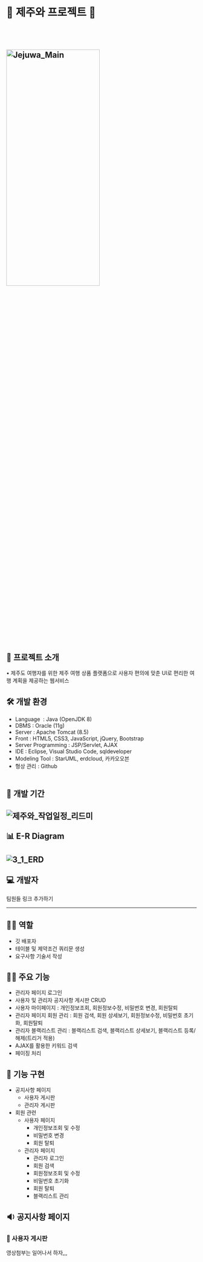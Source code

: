 🍊 제주와 프로젝트 🍊
===
<br><br>
<img src="https://user-images.githubusercontent.com/78246187/127331706-48e28799-9196-447f-84f5-d8d3305beca1.png" width="70%" height="40%" title="50px" alt="Jejuwa_Main"></img>  
---
📢 프로젝트 소개  
---
• 제주도 여행자를 위한 제주 여행 상품 플랫폼으로 사용자 편의에 맞춘 UI로 편리한 여행 계획을 제공하는 웹서비스

🛠 개발 환경
---
- Language  : Java (OpenJDK 8)
- DBMS : Oracle (11g)
- Server : Apache Tomcat (8.5)
- Front : HTML5, CSS3, JavaScript, jQuery, Bootstrap
- Server Programming : JSP/Servlet, AJAX
- IDE : Eclipse, Visual Studio Code, sqldeveloper
- Modeling Tool : StarUML, erdcloud, 카카오오븐
- 형상 관리 : Github
<br><br>

📅 개발 기간
---
![제주와_작업일정_리드미](https://user-images.githubusercontent.com/78246187/127358567-2a905a18-61c4-4df7-a429-b1ad4db448ac.png) <br><br>
📊 E-R Diagram
---
![3_1_ERD](https://user-images.githubusercontent.com/78246187/127358887-9163330b-02d3-48a4-baee-c81a3bb5790a.png) <br><br>
💻 개발자
---
팀원들 링크 추가하기
- - -
🙋‍♀️ 역할
---
 - 깃 배포자
 - 테이블 및 제약조건 쿼리문 생성
 - 요구사항 기술서 작성

👩‍💻 주요 기능
---
 - 관리자 페이지 로그인
 - 사용자 및 관리자 공지사항 게시판 CRUD
 - 사용자 마이페이지 : 개인정보조회, 회원정보수정, 비밀번호 변경, 회원탈퇴
 - 관리자 페이지 회원 관리 : 회원 검색, 회원 상세보기, 회원정보수정, 비밀번호 초기화, 회원탈퇴
 - 관리자 블랙리스트 관리 : 블랙리스트 검색, 블랙리스트 상세보기, 블랙리스트 등록/해제(트리거 적용)
 - AJAX를 활용한 키워드 검색
 - 페이징 처리

📍 기능 구현
---
- 공지사항 페이지
    - 사용자 게시판
    - 관리자 게시판
- 회원 관련
    - 사용자 페이지
        * 개인정보조회 및 수정
        * 비밀번호 변경
        * 회원 탈퇴
    - 관리자 페이지
        * 관리자 로그인
        * 회원 검색
        * 회원정보조회 및 수정
        * 비밀번호 초기화
        * 회원 탈퇴
        * 블랙리스트 관리

🔉 공지사항 페이지
---
### 🍊 사용자 게시판
영상첨부는 일어나서 하자,,,
